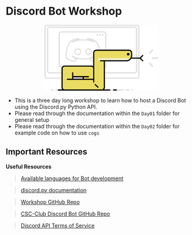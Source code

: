 # Discord Bot Workshop
<p style="text-align:center;">
    <a href = "https://discordpy.readthedocs.io/en/latest/index.html#" >
        <img src="Extra Files/snake.svg" width="300"/>
    </a>
</p>

- This is a three day long workshop to learn how to host a Discord Bot using the Discord.py Python API.
- Please read through the documentation within the `Day01` folder for general setup
- Please read through the documentation within the `Day02` folder for example code on how to use `cogs`

## Important Resources 
**Useful Resources**
> [Available languages for Bot development](https://discord.com/developers/docs/topics/community-resources)

> [discord.py documentation](
https://discordpy.readthedocs.io/en/latest/index.html#)

> [Workshop GitHub Repo](
https://github.com/kahleeeb3/Bot-Workshop)

> [CSC-Club Discord Bot GitHub Repo](
https://github.com/kahleeeb3/CSC-Club)

> [Discord API Terms of Service](
https://discord.com/developers/docs/policy)
